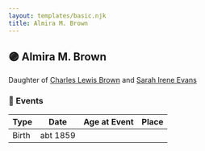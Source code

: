 ```yaml
---
layout: templates/basic.njk
title: Almira M. Brown
---
```

## 🟣 Almira M. Brown

Daughter of [Charles Lewis Brown](/people/7/70538697) and [Sarah Irene Evans](/people/4/47294572)

### 📆 Events

Type | Date | Age at Event | Place
------ | ------ | ------ | ------
Birth | abt 1859 |  |
